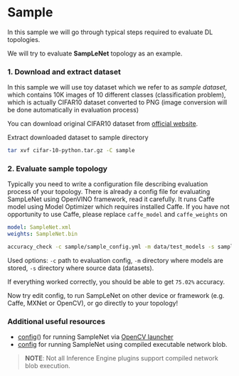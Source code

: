 Sample
===========

In this sample we will go through typical steps required to evaluate DL topologies. 

We will try to evaluate **SampLeNet** topology as an example.

### 1. Download and extract dataset

In this sample we will use toy dataset which we refer to as *sample dataset*, which contains 10K images 
of 10 different classes (classification problem), which is actually CIFAR10 dataset converted to PNG (image conversion will be done automatically in evaluation process)

You can download original CIFAR10 dataset from [official website](https://www.cs.toronto.edu/~kriz/cifar-10-python.tar.gz).

Extract downloaded dataset to sample directory


```bash
tar xvf cifar-10-python.tar.gz -C sample
```

### 2. Evaluate sample topology

Typically you need to write a configuration file describing evaluation process of your topology.
There is already a config file for evaluating SampLeNet using OpenVINO framework, read it carefully. It runs Caffe model using Model Optimizer which requires installed Caffe. If you have not opportunity to use Caffe, please replace `caffe_model` and `caffe_weights` on

```yaml
model: SampleNet.xml
weights: SampleNet.bin
```

```bash
accuracy_check -c sample/sample_config.yml -m data/test_models -s sample
```

Used options: `-c` path to evaluation config, `-m` directory where models are stored, `-s` directory where source data (datasets).

If everything worked correctly, you should be able to get `75.02%` accuracy.

Now try edit config, to run SampLeNet on other device or framework (e.g. Caffe, MXNet or OpenCV), or go directly to your topology!

###  Additional useful resources

* <a href="https://github.com/opencv/open_model_zoo/blob/master/tools/accuracy_checker/sample/opencv_sample_config.yml">config</a>() for running SampleNet via [OpenCV launcher](../accuracy_checker/launcher/opencv_launcher_readme.md)
* <a href="https://github.com/opencv/open_model_zoo/blob/master/tools/accuracy_checker/sample/sample_blob_config.yml">config</a> for running SampleNet using compiled executable network blob.

>**NOTE**: Not all Inference Engine plugins support compiled network blob execution.
